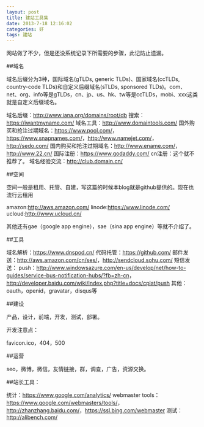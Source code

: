 ```yaml
---
layout: post
title: 建站工具集
date: 2013-7-18 12:16:02
categories: 好
tags: 建站
---
```


网站做了不少，但是还没系统记录下所需要的步骤，此记防止遗漏。

##域名

域名后缀分为3种，国际域名(gTLDs, generic TLDs)、国家域名(ccTLDs, country-code TLDs)和自定义后缀域名(sTLDs, sponsored TLDs)。com、net、org、info等是gTLDs，cn、jp、us、hk、tw等是ccTLDs，mobi、xxx这类就是自定义后缀域名。

域名后缀：<http://www.iana.org/domains/root/db>
搜索：<https://iwantmyname.com/>
域名工具：<http://www.domaintools.com/>
国外购买和抢注过期域名：<https://www.pool.com/>，<https://www.snapnames.com/>，<http://www.namejet.com/>，<http://sedo.com/>
国内购买和抢注过期域名：<http://www.ename.com/>，<http://www.22.cn/>
国际注册：<https://www.godaddy.com/>
cn注册：这个就不推荐了。
域名经验交流：<http://club.domain.cn/>

##空间

空间一般是租用、托管、自建，写这篇的时候本blog就是github提供的。现在也流行云租用

amazon:<http://aws.amazon.com/>
linode:<https://www.linode.com/>
ucloud:<http://www.ucloud.cn/>

其他还有gae（google app engine），sae（sina app engine）等就不介绍了。

##工具

域名解析：<https://www.dnspod.cn/>
代码托管：<https://github.com/>
邮件发送：<http://aws.amazon.com/cn/ses/>，<http://sendcloud.sohu.com/>
短信发送：
push：<http://www.windowsazure.com/en-us/develop/net/how-to-guides/service-bus-notification-hubs/?fb=zh-cn>，<http://developer.baidu.com/wiki/index.php?title=docs/cplat/push>
其他：oauth，openid，gravatar，disqus等

##建设

产品，设计，前端，开发，测试，部署。

开发注意点：

favicon.ico，404，500

##运营

seo，微博，微信，友情链接，群，调查，广告，资源交换。

##站长工具：

统计：<https://www.google.com/analytics/>
webmaster tools：<https://www.google.com/webmasters/tools/>，<http://zhanzhang.baidu.com/>，<https://ssl.bing.com/webmaster>
测试：<http://alibench.com/>
